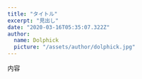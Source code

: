 ```yaml
---
title: "タイトル"
excerpt: "見出し"
date: "2020-03-16T05:35:07.322Z"
author:
  name: Dolphick
  picture: "/assets/author/dolphick.jpg"
---
```


内容